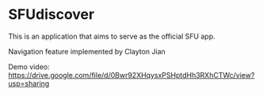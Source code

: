 # SFUdiscover

This is an application that aims to serve as the official SFU app. 

Navigation feature implemented by Clayton Jian

Demo video: https://drive.google.com/file/d/0Bwr92XHqysxPSHptdHh3RXhCTWc/view?usp=sharing
